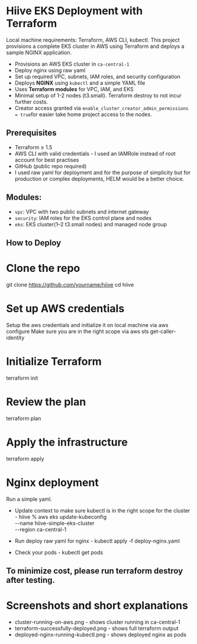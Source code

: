 # Hiive EKS Deployment with Terraform 

Local machine requirements: Terraform, AWS CLI, kubectl. This project provisions a complete EKS cluster in AWS using Terraform and deploys a sample NGINX application.


- Provisions an AWS EKS cluster in `ca-central-1`
- Deploy nginx using raw yaml
- Set up required VPC, subnets, IAM roles, and security configuration
- Deploys **NGINX** using `kubectl` and a simple YAML file
- Uses **Terraform modules** for VPC, IAM, and EKS
- Minimal setup of 1-2 nodes (t3.small). Terraform destroy to not incur further costs.
- Creator access granted via `enable_cluster_creator_admin_permissions = true`for easier take home project access to the nodes. 


## Prerequisites
- Terraform ≥ 1.5
- AWS CLI with valid credentials - I used an IAMRole instead of root account for best practises
- GitHub (public repo required)
- I used raw yaml for deployment and for the purpose of simplicity but for production or complex deployments, HELM would be a better choice.



## Modules:
- `vpc`: VPC with two public subnets and internet gateway
- `security`: IAM roles for the EKS control plane and nodes
- `eks`: EKS cluster(1–2 t3.small nodes) and managed node group 

## How to Deploy

# Clone the repo
git clone https://github.com/yourname/hiive
cd hiive

# Set up AWS credentials
Setup the aws credentials and initialize it on local machine via aws configure
Make sure you are in the right scope via aws sts get-caller-identity

# Initialize Terraform
terraform init

# Review the plan
terraform plan

# Apply the infrastructure
terraform apply


# Nginx deployment
Run a simple yaml.
* Update context to make sure kubectl is in the right scope for the cluster - hiive % aws eks update-kubeconfig \
  --name hiive-simple-eks-cluster \
  --region ca-central-1

* Run deploy raw yaml for nginx - kubectl apply -f deploy-nginx.yaml

* Check your pods - kubectl get pods


## To minimize cost, please run terraform destroy after testing.


# Screenshots and short explanations
* cluster-running-on-aws.png - shows cluster running in ca-central-1
* terraform-successfully-deployed.png - shows full terraform output
* deployed-nginx-running-kubectl.png - shows deployed nginx as pods 
